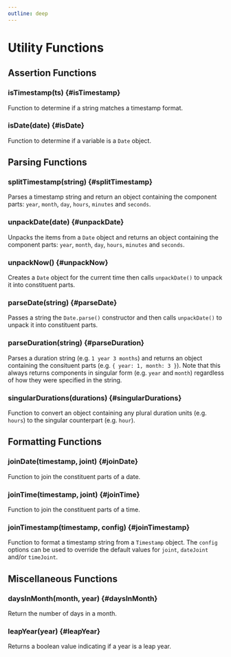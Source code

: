 ```yaml
---
outline: deep
---
```


# Utility Functions

## Assertion Functions

### isTimestamp(ts) {#isTimestamp}

Function to determine if a string matches a timestamp format.

### isDate(date) {#isDate}

Function to determine if a variable is a `Date` object.

## Parsing Functions

### splitTimestamp(string) {#splitTimestamp}

Parses a timestamp string and return an object containing the component parts:
`year`, `month`, `day`, `hours`, `minutes` and `seconds`.

### unpackDate(date) {#unpackDate}

Unpacks the items from a `Date` object and returns an object containing the
component parts: `year`, `month`, `day`, `hours`, `minutes` and `seconds`.

### unpackNow() {#unpackNow}

Creates a `Date` object for the current time then calls `unpackDate()` to
unpack it into constituent parts.

### parseDate(string) {#parseDate}

Passes a string the `Date.parse()` constructor and then calls `unpackDate()`
to unpack it into constituent parts.

### parseDuration(string) {#parseDuration}

Parses a duration string (e.g. `1 year 3 months`) and returns an object containing
the consituent parts (e.g. `{ year: 1, month: 3 }`).  Note that this always returns
components in singular form (e.g. `year` and `month`) regardless of how they were
specified in the string.

### singularDurations(durations) {#singularDurations}

Function to convert an object containing any plural duration units (e.g. `hours`) to
the singular counterpart (e.g. `hour`).

## Formatting Functions

### joinDate(timestamp, joint) {#joinDate}

Function to join the constituent parts of a date.

### joinTime(timestamp, joint) {#joinTime}

Function to join the constituent parts of a time.

### joinTimestamp(timestamp, config) {#joinTimestamp}

Function to format a timestamp string from a `Timestamp` object.
The `config` options can be used to override the default values
for `joint`, `dateJoint` and/or `timeJoint`.

## Miscellaneous Functions

### daysInMonth(month, year) {#daysInMonth}

Return the number of days in a month.

### leapYear(year) {#leapYear}

Returns a boolean value indicating if a year is a leap year.
